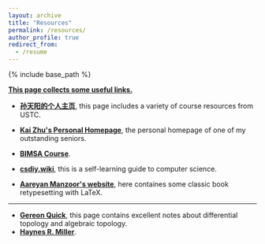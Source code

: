 ```yaml
---
layout: archive
title: "Resources"
permalink: /resources/
author_profile: true
redirect_from:
  - /resume
---
```


{% include base_path %} 


**<u>This page collects some useful links.</u>**

* **[孙天阳的个人主页](https://tysunseven.github.io/)**, this page includes a variety of course resources from USTC.

* **[Kai Zhu's Personal Homepage](https://mmkaymath.github.io/KaiZhu2003.github.io/)**, the personal homepage of one of my outstanding seniors.

* **[BIMSA Course](https://bimsa.net:10000/course.php)**.    
* **[csdiy.wiki](https://csdiy.wiki/en/)**, this is a self-learning guide to computer science.

* **[Aareyan Manzoor's website](https://aareyanmanzoor.github.io/)**, here containes some classic book retypesetting with LaTeX. 


------

* **[Gereon Quick](https://gereonq.folk.ntnu.no/)**, this page contains excellent notes about differential topology and algebraic topology.
* **[Haynes R. Miller](https://math.mit.edu/~hrm/)**.
